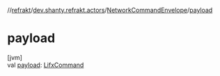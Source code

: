 //[refrakt](../../../index.md)/[dev.shanty.refrakt.actors](../index.md)/[NetworkCommandEnvelope](index.md)/[payload](payload.md)

# payload

[jvm]\
val [payload](payload.md): [LifxCommand](../../dev.shanty.refrakt.messages/-lifx-command/index.md)

